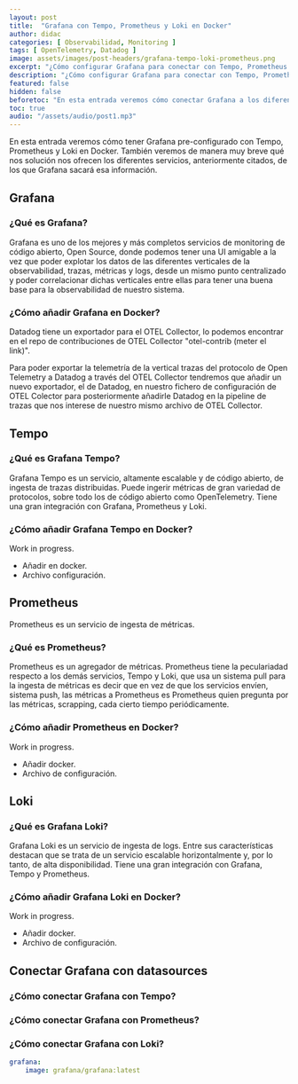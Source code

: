 ```yaml
---
layout: post
title:  "Grafana con Tempo, Prometheus y Loki en Docker"
author: didac
categories: [ Observabilidad, Monitoring ]
tags: [ OpenTelemetry, Datadog ]
image: assets/images/post-headers/grafana-tempo-loki-prometheus.png
excerpt: "¿Cómo configurar Grafana para conectar con Tempo, Prometheus y Loki y correlacionarlos?"
description: "¿Cómo configurar Grafana para conectar con Tempo, Prometheus y Loki y correlacionarlos?"
featured: false
hidden: false
beforetoc: "En esta entrada veremos cómo conectar Grafana a los diferentes datasources de Tempo, Prometheus y Loki y cómo correlacionarlos entre ellos."
toc: true
audio: "/assets/audio/post1.mp3"
---
```


En esta entrada veremos cómo tener Grafana pre-configurado con Tempo, Prometheus y Loki en Docker. También veremos de manera muy breve qué nos solución nos ofrecen los diferentes servicios, anteriormente citados, de los que Grafana sacará esa información.

## Grafana
### ¿Qué es Grafana?
Grafana es uno de los mejores y más completos servicios de monitoring de código abierto, Open Source, donde podemos tener una UI amigable a la vez que poder explotar los datos de las diferentes verticales de la observabilidad, trazas, métricas y logs, desde un mismo punto centralizado y poder correlacionar dichas verticales entre ellas para tener una buena base para la observabilidad de nuestro sistema.
### ¿Cómo añadir Grafana en Docker?
Datadog tiene un exportador para el OTEL Collector, lo podemos encontrar en el repo de contribuciones de OTEL Collector "otel-contrib (meter el link)".

Para poder exportar la telemetría de la vertical trazas del protocolo de Open Telemetry a Datadog a través del OTEL Collector tendremos que añadir un nuevo exportador, el de Datadog, en nuestro fichero de configuración de OTEL Colector para posteriormente añadirle Datadog en la pipeline de trazas que nos interese de nuestro mismo archivo de OTEL Collector.

## Tempo
### ¿Qué es Grafana Tempo?
Grafana Tempo es un servicio, altamente escalable y de código abierto, de ingesta de trazas distribuidas. Puede ingerir métricas de gran variedad de protocolos, sobre todo los de código abierto como OpenTelemetry. Tiene una gran integración con Grafana, Prometheus y Loki.

### ¿Cómo añadir Grafana Tempo en Docker?
Work in progress.
- Añadir en docker.
- Archivo configuración.

## Prometheus
Prometheus es un servicio de ingesta de métricas.
### ¿Qué es Prometheus?
Prometheus es un agregador de métricas. Prometheus tiene la peculariadad respecto a los demás servicios, Tempo y  Loki, que usa un sistema pull para la ingesta de métricas es decir que en vez de que los servicios envíen, sistema push, las métricas a Prometheus es Prometheus quien pregunta por las métricas, scrapping, cada cierto tiempo periódicamente.


### ¿Cómo añadir Prometheus en Docker?
Work in progress.
- Añadir docker.
- Archivo de configuración.

## Loki
### ¿Qué es Grafana Loki?
Grafana Loki es un servicio de ingesta de logs. Entre sus características destacan que se trata de un servicio escalable horizontalmente y, por lo tanto, de alta disponibilidad. Tiene una gran integración con Grafana, Tempo y Prometheus.

### ¿Cómo añadir Grafana Loki en Docker?
Work in progress.
- Añadir docker.
- Archivo de configuración.

## Conectar Grafana con datasources
### ¿Cómo conectar Grafana con Tempo?
### ¿Cómo conectar Grafana con Prometheus?
### ¿Cómo conectar Grafana con Loki?

```yml
grafana:
    image: grafana/grafana:latest
```

